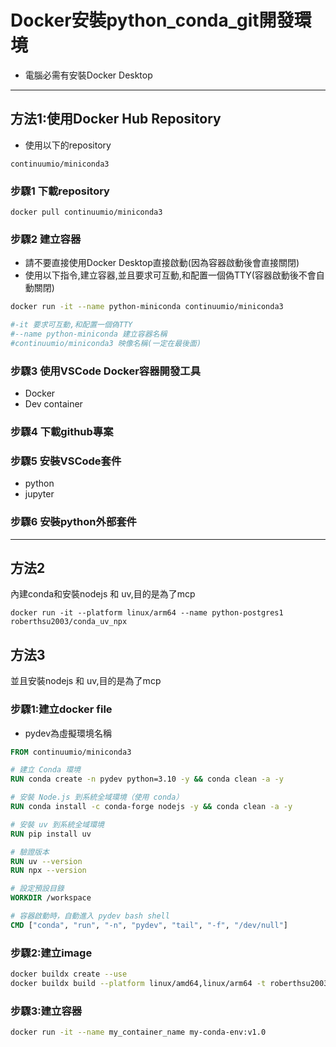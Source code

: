 # Docker安裝python_conda_git開發環境
- 電腦必需有安裝Docker Desktop

---

## 方法1:使用Docker Hub Repository
- 使用以下的repository

`continuumio/miniconda3`

### 步驟1 **下載repository**

```
docker pull continuumio/miniconda3
```

### 步驟2 **建立容器**
- 請不要直接使用Docker Desktop直接啟動(因為容器啟動後會直接關閉)
- 使用以下指令,建立容器,並且要求可互動,和配置一個偽TTY(容器啟動後不會自動關閉)

```bash
docker run -it --name python-miniconda continuumio/miniconda3

#-it 要求可互動,和配置一個偽TTY
#--name python-miniconda 建立容器名稱
#continuumio/miniconda3 映像名稱(一定在最後面)
```

### 步驟3 **使用VSCode Docker容器開發工具**
- Docker
- Dev container
### 步驟4 **下載github專案**
### 步驟5 **安裝VSCode套件**
- python
- jupyter
### 步驟6 **安裝python外部套件**

---
## 方法2
內建conda和安裝nodejs 和 uv,目的是為了mcp

```
docker run -it --platform linux/arm64 --name python-postgres1 roberthsu2003/conda_uv_npx
```

## 方法3

並且安裝nodejs 和 uv,目的是為了mcp

### 步驟1:建立docker file

- pydev為虛擬環境名稱

```dockerfile
FROM continuumio/miniconda3

# 建立 Conda 環境
RUN conda create -n pydev python=3.10 -y && conda clean -a -y

# 安裝 Node.js 到系統全域環境（使用 conda）
RUN conda install -c conda-forge nodejs -y && conda clean -a -y

# 安裝 uv 到系統全域環境
RUN pip install uv

# 驗證版本
RUN uv --version
RUN npx --version

# 設定預設目錄
WORKDIR /workspace

# 容器啟動時，自動進入 pydev bash shell
CMD ["conda", "run", "-n", "pydev", "tail", "-f", "/dev/null"]
```

### 步驟2:建立image

```bash
docker buildx create --use
docker buildx build --platform linux/amd64,linux/arm64 -t roberthsu2003/conda_uv_npx --push .
```


### 步驟3:建立容器

```bash
docker run -it --name my_container_name my-conda-env:v1.0
```







